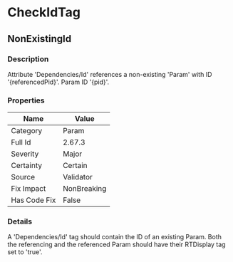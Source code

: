 ﻿---  
uid: Validator_2_67_3  
---

# CheckIdTag

## NonExistingId

### Description

Attribute 'Dependencies\/Id' references a non\-existing 'Param' with ID '{referencedPid}'. Param ID '{pid}'.

### Properties

| Name         | Value       |
| ------------ | ----------- |
| Category     | Param       |
| Full Id      | 2.67.3      |
| Severity     | Major       |
| Certainty    | Certain     |
| Source       | Validator   |
| Fix Impact   | NonBreaking |
| Has Code Fix | False       |

### Details

A 'Dependencies\/Id' tag should contain the ID of an existing Param. Both the referencing and the referenced Param should have their RTDisplay tag set to 'true'.
